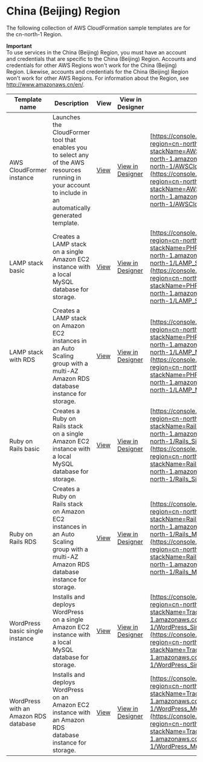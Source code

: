 # China \(Beijing\) Region<a name="cfn-sample-templates-cn-north-1"></a>

The following collection of AWS CloudFormation sample templates are for the cn\-north\-1 Region\.

**Important**  
To use services in the China \(Beijing\) Region, you must have an account and credentials that are specific to the China \(Beijing\) Region\. Accounts and credentials for other AWS Regions won't work for the China \(Beijing\) Region\. Likewise, accounts and credentials for the China \(Beijing\) Region won't work for other AWS Regions\. For information about the Region, see [http://www\.amazonaws\.cn/en/](http://www.amazonaws.cn/en/)\.

| Template name                         | Description                                                                                                                                                   | View                                                                                                                  | View in Designer                                                                                                                                                                                                            | Launch                                                                                                                                                                                                                                                                                                                                                                                                                                                                           |
| ------------------------------------- | ------------------------------------------------------------------------------------------------------------------------------------------------------------- | --------------------------------------------------------------------------------------------------------------------- | --------------------------------------------------------------------------------------------------------------------------------------------------------------------------------------------------------------------------- | -------------------------------------------------------------------------------------------------------------------------------------------------------------------------------------------------------------------------------------------------------------------------------------------------------------------------------------------------------------------------------------------------------------------------------------------------------------------------------- |
| AWS CloudFormer instance              | Launches the CloudFormer tool that enables you to select any of the AWS resources running in your account to include in an automatically generated template\. | [View](https://s3.cn-north-1.amazonaws.com.cn/cloudformation-templates-cn-north-1/AWSCloudFormer.template)            | [View in Designer](https://console.aws.amazon.com/cloudformation/designer/home?region=cn-north-1&templateURL=https://s3.cn-north-1.amazonaws.com.cn/cloudformation-templates-cn-north-1/AWSCloudFormer.template)            | [https://console.aws.amazon.com/cloudformation/home?region=cn-north-1#/stacks/new?stackName=AWSCloudFormer&templateURL=https://s3.cn-north-1.amazonaws.com.cn/cloudformation-templates-cn-north-1/AWSCloudFormer.template](https://console.aws.amazon.com/cloudformation/home?region=cn-north-1#/stacks/new?stackName=AWSCloudFormer&templateURL=https://s3.cn-north-1.amazonaws.com.cn/cloudformation-templates-cn-north-1/AWSCloudFormer.template)                             |
| LAMP stack basic                      | Creates a LAMP stack on a single Amazon EC2 instance with a local MySQL database for storage\.                                                                | [View](https://s3.cn-north-1.amazonaws.com.cn/cloudformation-templates-cn-north-1/LAMP_Single_Instance.template)      | [View in Designer](https://console.aws.amazon.com/cloudformation/designer/home?region=cn-north-1&templateURL=https://s3.cn-north-1.amazonaws.com.cn/cloudformation-templates-cn-north-1/LAMP_Single_Instance.template)      | [https://console.aws.amazon.com/cloudformation/home?region=cn-north-1#/stacks/new?stackName=PHPHelloWorldSample&templateURL=https://s3.cn-north-1.amazonaws.com.cn/cloudformation-templates-cn-north-1/LAMP_Single_Instance.template](https://console.aws.amazon.com/cloudformation/home?region=cn-north-1#/stacks/new?stackName=PHPHelloWorldSample&templateURL=https://s3.cn-north-1.amazonaws.com.cn/cloudformation-templates-cn-north-1/LAMP_Single_Instance.template)       |
| LAMP stack with RDS                   | Creates a LAMP stack on Amazon EC2 instances in an Auto Scaling group with a multi\-AZ Amazon RDS database instance for storage\.                             | [View](https://s3.cn-north-1.amazonaws.com.cn/cloudformation-templates-cn-north-1/LAMP_Multi_AZ.template)             | [View in Designer](https://console.aws.amazon.com/cloudformation/designer/home?region=cn-north-1&templateURL=https://s3.cn-north-1.amazonaws.com.cn/cloudformation-templates-cn-north-1/LAMP_Multi_AZ.template)             | [https://console.aws.amazon.com/cloudformation/home?region=cn-north-1#/stacks/new?stackName=PHPHelloWorldSample&templateURL=https://s3.cn-north-1.amazonaws.com.cn/cloudformation-templates-cn-north-1/LAMP_Multi_AZ.template](https://console.aws.amazon.com/cloudformation/home?region=cn-north-1#/stacks/new?stackName=PHPHelloWorldSample&templateURL=https://s3.cn-north-1.amazonaws.com.cn/cloudformation-templates-cn-north-1/LAMP_Multi_AZ.template)                     |
| Ruby on Rails basic                   | Creates a Ruby on Rails stack on a single Amazon EC2 instance with a local MySQL database for storage\.                                                       | [View](https://s3.cn-north-1.amazonaws.com.cn/cloudformation-templates-cn-north-1/Rails_Single_Instance.template)     | [View in Designer](https://console.aws.amazon.com/cloudformation/designer/home?region=cn-north-1&templateURL=https://s3.cn-north-1.amazonaws.com.cn/cloudformation-templates-cn-north-1/Rails_Single_Instance.template)     | [https://console.aws.amazon.com/cloudformation/home?region=cn-north-1#/stacks/new?stackName=RailsHelloWorldSample&templateURL=https://s3.cn-north-1.amazonaws.com.cn/cloudformation-templates-cn-north-1/Rails_Single_Instance.template](https://console.aws.amazon.com/cloudformation/home?region=cn-north-1#/stacks/new?stackName=RailsHelloWorldSample&templateURL=https://s3.cn-north-1.amazonaws.com.cn/cloudformation-templates-cn-north-1/Rails_Single_Instance.template) |
| Ruby on Rails RDS                     | Creates a Ruby on Rails stack on Amazon EC2 instances in an Auto Scaling group with a multi\-AZ Amazon RDS database instance for storage\.                    | [View](https://s3.cn-north-1.amazonaws.com.cn/cloudformation-templates-cn-north-1/Rails_Multi_AZ.template)            | [View in Designer](https://console.aws.amazon.com/cloudformation/designer/home?region=cn-north-1&templateURL=https://s3.cn-north-1.amazonaws.com.cn/cloudformation-templates-cn-north-1/Rails_Multi_AZ.template)            | [https://console.aws.amazon.com/cloudformation/home?region=cn-north-1#/stacks/new?stackName=RailsHelloWorldSample&templateURL=https://s3.cn-north-1.amazonaws.com.cn/cloudformation-templates-cn-north-1/Rails_Multi_AZ.template](https://console.aws.amazon.com/cloudformation/home?region=cn-north-1#/stacks/new?stackName=RailsHelloWorldSample&templateURL=https://s3.cn-north-1.amazonaws.com.cn/cloudformation-templates-cn-north-1/Rails_Multi_AZ.template)               |
| WordPress basic single instance       | Installs and deploys WordPress on a single Amazon EC2 instance with a local MySQL database for storage\.                                                      | [View](https://s3.cn-north-1.amazonaws.com.cn/cloudformation-templates-cn-north-1/WordPress_Single_Instance.template) | [View in Designer](https://console.aws.amazon.com/cloudformation/designer/home?region=cn-north-1&templateURL=https://s3.cn-north-1.amazonaws.com.cn/cloudformation-templates-cn-north-1/WordPress_Single_Instance.template) | [https://console.aws.amazon.com/cloudformation/home?region=cn-north-1#/stacks/new?stackName=TracksRDS&templateURL=https://s3.cn-north-1.amazonaws.com.cn/cloudformation-templates-cn-north-1/WordPress_Single_Instance.template](https://console.aws.amazon.com/cloudformation/home?region=cn-north-1#/stacks/new?stackName=TracksRDS&templateURL=https://s3.cn-north-1.amazonaws.com.cn/cloudformation-templates-cn-north-1/WordPress_Single_Instance.template)                 |
| WordPress with an Amazon RDS database | Installs and deploys WordPress on an Amazon EC2 instance with an Amazon RDS database instance for storage\.                                                   | [View](https://s3.cn-north-1.amazonaws.com.cn/cloudformation-templates-cn-north-1/WordPress_Multi_AZ.template)        | [View in Designer](https://console.aws.amazon.com/cloudformation/designer/home?region=cn-north-1&templateURL=https://s3.cn-north-1.amazonaws.com.cn/cloudformation-templates-cn-north-1/WordPress_Multi_AZ.template)        | [https://console.aws.amazon.com/cloudformation/home?region=cn-north-1#/stacks/new?stackName=TracksRDS&templateURL=https://s3.cn-north-1.amazonaws.com.cn/cloudformation-templates-cn-north-1/WordPress_Multi_AZ.template](https://console.aws.amazon.com/cloudformation/home?region=cn-north-1#/stacks/new?stackName=TracksRDS&templateURL=https://s3.cn-north-1.amazonaws.com.cn/cloudformation-templates-cn-north-1/WordPress_Multi_AZ.template)                               |

